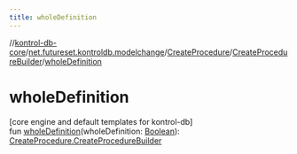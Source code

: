 ```yaml
---
title: wholeDefinition
---
```

//[kontrol-db-core](../../../../index.html)/[net.futureset.kontroldb.modelchange](../../index.html)/[CreateProcedure](../index.html)/[CreateProcedureBuilder](index.html)/[wholeDefinition](whole-definition.html)



# wholeDefinition



[core engine and default templates for kontrol-db]\
fun [wholeDefinition](whole-definition.html)(wholeDefinition: [Boolean](https://kotlinlang.org/api/latest/jvm/stdlib/kotlin/-boolean/index.html)): [CreateProcedure.CreateProcedureBuilder](index.html)




